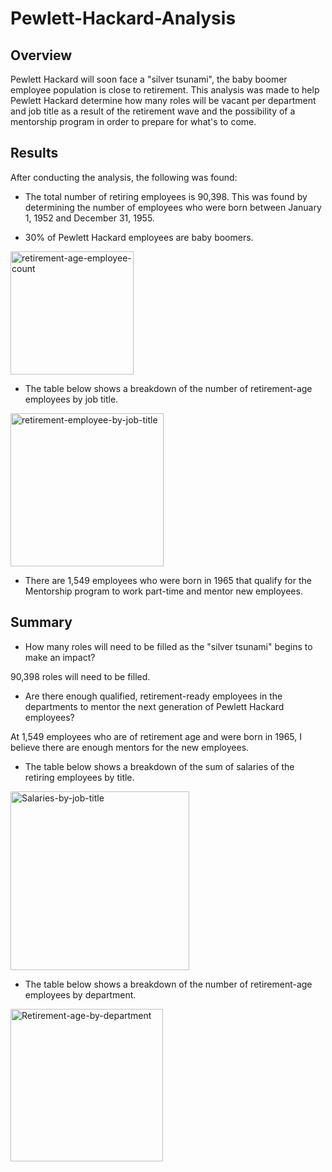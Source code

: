 # Pewlett-Hackard-Analysis

## Overview
Pewlett Hackard will soon face a "silver tsunami", the baby boomer employee population is close to retirement. This analysis was made to help Pewlett Hackard determine how many roles will be vacant per department and job title as a result of the retirement wave and the possibility of a mentorship program in order to prepare for what's to come.

## Results

After conducting the analysis, the following was found:

- The total number of retiring employees is 90,398. This was found by determining the number of employees who were born between January 1, 1952 and December 31, 1955. 

- 30% of Pewlett Hackard employees are baby boomers.

<img width="197" alt="retirement-age-employee-count" src="https://user-images.githubusercontent.com/17945476/121830653-76c7da80-cc93-11eb-87aa-87d8339e0f84.png">

- The table below shows a breakdown of the number of retirement-age employees by job title. 

<img width="245" alt="retirement-employee-by-job-title" src="https://user-images.githubusercontent.com/17945476/121830588-56981b80-cc93-11eb-971b-6b775342e691.png">

- There are 1,549 employees who were born in 1965 that qualify for the Mentorship program to work part-time and mentor new employees.

## Summary

- How many roles will need to be filled as the "silver tsunami" begins to make an impact?

 90,398 roles will need to be filled.

- Are there enough qualified, retirement-ready employees in the departments to mentor the next generation of Pewlett Hackard employees?

 At 1,549 employees who are of retirement age and were born in 1965, I believe there are enough mentors for the new employees.

- The table below shows a breakdown of the sum of salaries of the retiring employees by title.

<img width="286" alt="Salaries-by-job-title" src="https://user-images.githubusercontent.com/17945476/121830632-69aaeb80-cc93-11eb-88c8-cdc15b39276d.png">

- The table below shows a breakdown of the number of retirement-age employees by department.

<img width="244" alt="Retirement-age-by-department" src="https://user-images.githubusercontent.com/17945476/121830641-70396300-cc93-11eb-95bf-5dd93993f5ea.png">


